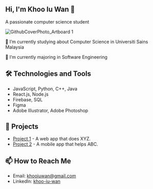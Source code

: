 ## Hi, I'm Khoo Iu Wan 👋
A passionate computer science student

![GithubCoverPhoto_Artboard 1](https://github.com/user-attachments/assets/06849135-ff61-4d10-8382-a416eda6fc4e)

🔭 I’m currently studying about Computer Science in Universiti Sains Malaysia

🌱 I’m currently majoring in Software Engineering

## 🛠️ Technologies and Tools

- JavaScript, Python, C++, Java
- React.js, Node.js
- Firebase, SQL
- Figma
- Adobe Illustrator, Adobe Photoshop

## 🚀 Projects

- [Project 1](https://github.com/johndoe/project1) - A web app that does XYZ.
- [Project 2](https://github.com/johndoe/project2) - A mobile app that helps ABC.

## 📫 How to Reach Me

- Email: [khooiuwan@gmail.com](mailto:khooiuwan@gmail.com)
- LinkedIn: [khoo-iu-wan](https://linkedin.com/in/khoo-iu-wan)

